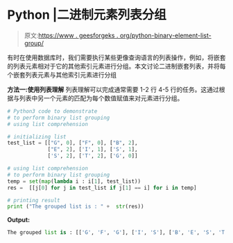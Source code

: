 # Python |二进制元素列表分组

> 原文:[https://www . geesforgeks . org/python-binary-element-list-group/](https://www.geeksforgeeks.org/python-binary-element-list-grouping/)

有时在使用数据库时，我们需要执行某些更像查询语言的列表操作，例如，将嵌套的列表元素相对于它的其他索引元素进行分组。本文讨论二进制嵌套列表，并将每个嵌套列表元素与其他索引元素进行分组

**方法一:使用列表理解**
列表理解可以完成通常需要 1-2 行 4-5 行的任务。这通过根据与列表中另一个元素的匹配为每个数值赋值来对元素进行分组。

```py
# Python3 code to demonstrate 
# to perform binary list grouping
# using list comprehension

# initializing list 
test_list = [["G", 0], ["F", 0], ["B", 2],
             ["E", 2], ['I', 1], ['S', 1],
             ['S', 2], ['T', 2], ['G', 0]]

# using list comprehension
# to perform binary list grouping
temp = set(map(lambda i : i[1], test_list))
res =  [[j[0] for j in test_list if j[1] == i] for i in temp]

# printing result
print ("The grouped list is : " +  str(res))
```

**Output:**

```py
The grouped list is : [['G', 'F', 'G'], ['I', 'S'], ['B', 'E', 'S', 'T']]

```